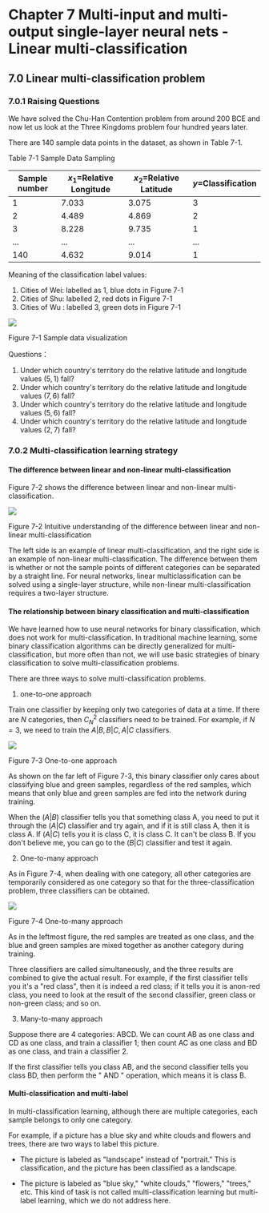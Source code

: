 <!--Copyright © Microsoft Corporation. All rights reserved.
  适用于[License](https://github.com/Microsoft/ai-edu/blob/master/LICENSE.md)版权许可-->
  
# Chapter 7 Multi-input and multi-output single-layer neural nets - Linear multi-classification

## 7.0 Linear multi-classification problem

### 7.0.1 Raising Questions

We have solved the Chu-Han Contention problem from around 200 BCE and now let us look at the Three Kingdoms problem four hundred years later.

There are 140 sample data points in the dataset, as shown in Table 7-1.

Table 7-1 Sample Data Sampling

|Sample number|$x_1=$Relative Longitude|$x_2=$Relative Latitude|$y=$Classification|
|---|---|---|---|
|1|7.033|3.075|3|
|2|4.489|4.869|2|
|3|8.228|9.735|1|
|...|...|...|...|
|140|4.632|9.014|1|

Meaning of the classification label values:

1. Cities of Wei: labelled as 1, blue dots in Figure 7-1
2. Cities of Shu: labelled 2, red dots in Figure 7-1
3. Cities of Wu : labelled 3, green dots in Figure 7-1

![](https://aiedugithub4a2.blob.core.windows.net/a2-images/Images/7/source_data.png)

Figure 7-1 Sample data visualization

Questions：

1. Under which country's territory do the relative latitude and longitude values $(5,1)$ fall?
2. Under which country's territory do the relative latitude and longitude values $(7,6)$ fall?
3. Under which country's territory do the relative latitude and longitude values $(5,6)$ fall?
4. Under which country's territory do the relative latitude and longitude values $(2,7)$ fall?

### 7.0.2 Multi-classification learning strategy

#### The difference between linear and non-linear multi-classification

Figure 7-2 shows the difference between linear and non-linear multi-classification.

![](https://aiedugithub4a2.blob.core.windows.net/a2-images/Images/7/linear_vs_nonlinear.png)

Figure 7-2 Intuitive understanding of the difference between linear and non-linear multi-classification

The left side is an example of linear multi-classification, and the right side is an example of non-linear multi-classification. The difference between them is whether or not the sample points of different categories can be separated by a straight line. For neural networks, linear multiclassification can be solved using a single-layer structure, while non-linear multi-classification requires a two-layer structure.

#### The relationship between binary classification and multi-classification

We have learned how to use neural networks for binary classification, which does not work for multi-classification. In traditional machine learning, some binary classification algorithms can be directly generalized for multi-classification, but more often than not, we will use basic strategies of binary classification to solve multi-classification problems.

There are three ways to solve multi-classification problems.

1. one-to-one approach
   
Train one classifier by keeping only two categories of data at a time. If there are $N$ categories, then $C^2_N$ classifiers need to be trained. For example, if $N=3$, we need to train the $A|B, B|C, A|C$ classifiers.

![](https://aiedugithub4a2.blob.core.windows.net/a2-images/Images/7/one_vs_one.png)

Figure 7-3 One-to-one approach

As shown on the far left of Figure 7-3, this binary classifier only cares about classifying blue and green samples, regardless of the red samples, which means that only blue and green samples are fed into the network during training.
   
When the $(A|B)$ classifier tells you that something class A, you need to put it through the $(A|C)$ classifier and try again, and if it is still class A, then it is class A. If $(A|C)$ tells you it is class C, it is class C. It can't be class B. If you don't believe me, you can go to the $(B|C)$ classifier and test it again.

2. One-to-many approach
   
As in Figure 7-4, when dealing with one category, all other categories are temporarily considered as one category so that for the three-classification problem, three classifiers can be obtained.

![](https://aiedugithub4a2.blob.core.windows.net/a2-images/Images/7/one_vs_multiple.png)

Figure 7-4 One-to-many approach

As in the leftmost figure, the red samples are treated as one class, and the blue and green samples are mixed together as another category during training.

Three classifiers are called simultaneously, and the three results are combined to give the actual result.  For example, if the first classifier tells you it's a "red class", then it is indeed a red class; if it tells you it is anon-red class, you need to look at the result of the second classifier, green class or non-green class; and so on.

3. Many-to-many approach

Suppose there are 4 categories: ABCD. We can count AB as one class and CD as one class, and train a classifier 1; then count AC as one class and BD as one class, and train a classifier 2.
    
If the first classifier tells you class AB, and the second classifier tells you class BD, then perform the " AND " operation, which means it is class B.

#### Multi-classification and multi-label

In multi-classification learning, although there are multiple categories, each sample belongs to only one category.

For example, if a picture has a blue sky and white clouds and flowers and trees, there are two ways to label this picture.

- The picture is labeled as "landscape" instead of "portrait." This is classification, and the picture has been classified as a landscape.

- The picture is labeled as "blue sky," "white clouds," "flowers," "trees," etc. This kind of task is not called multi-classification learning but multi-label learning, which we do not address here.
